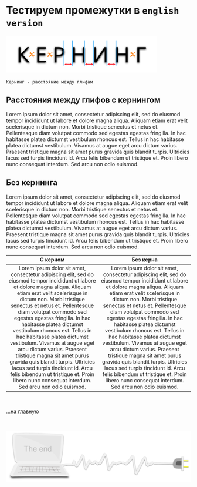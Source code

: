 <div class="navi"><nav id="navi"><!-- js --></nav></div>

# Тестируем промежутки в `english version`

<span id="az1-img" class="img" onclick="imgResize()">![img](assets/svg/kerning.svg)</span>

	Кернинг - расстояние между глифам

## Расстояния между глифов с кернингом

Lorem ipsum dolor sit amet, consectetur adipiscing elit, sed do eiusmod tempor incididunt ut labore et dolore magna aliqua. Aliquam etiam erat velit scelerisque in dictum non. Morbi tristique senectus et netus et. Pellentesque diam volutpat commodo sed egestas egestas fringilla. In hac habitasse platea dictumst vestibulum rhoncus est. Tellus in hac habitasse platea dictumst vestibulum. Vivamus at augue eget arcu dictum varius. Praesent tristique magna sit amet purus gravida quis blandit turpis. Ultricies lacus sed turpis tincidunt id. Arcu felis bibendum ut tristique et. Proin libero nunc consequat interdum. Sed arcu non odio euismod.

## Без кернинга

<span style="font-kerning: none">Lorem ipsum dolor sit amet, consectetur adipiscing elit, sed do eiusmod tempor incididunt ut labore et dolore magna aliqua. Aliquam etiam erat velit scelerisque in dictum non. Morbi tristique senectus et netus et. Pellentesque diam volutpat commodo sed egestas egestas fringilla. In hac habitasse platea dictumst vestibulum rhoncus est. Tellus in hac habitasse platea dictumst vestibulum. Vivamus at augue eget arcu dictum varius. Praesent tristique magna sit amet purus gravida quis blandit turpis. Ultricies lacus sed turpis tincidunt id. Arcu felis bibendum ut tristique et. Proin libero nunc consequat interdum. Sed arcu non odio euismod.</span>


|С керном | Без керна |
|:---:|:---:|
|<span id="default-kern">Lorem ipsum dolor sit amet, consectetur adipiscing elit, sed do eiusmod tempor incididunt ut labore et dolore magna aliqua. Aliquam etiam erat velit scelerisque in dictum non. Morbi tristique senectus et netus et. Pellentesque diam volutpat commodo sed egestas egestas fringilla. In hac habitasse platea dictumst vestibulum rhoncus est. Tellus in hac habitasse platea dictumst vestibulum. Vivamus at augue eget arcu dictum varius. Praesent tristique magna sit amet purus gravida quis blandit turpis. Ultricies lacus sed turpis tincidunt id. Arcu felis bibendum ut tristique et. Proin libero nunc consequat interdum. Sed arcu non odio euismod.</span>|<span onclick="kern()" id="kern" style="cursor: col-resize; font-kerning: none">Lorem ipsum dolor sit amet, consectetur adipiscing elit, sed do eiusmod tempor incididunt ut labore et dolore magna aliqua. Aliquam etiam erat velit scelerisque in dictum non. Morbi tristique senectus et netus et. Pellentesque diam volutpat commodo sed egestas egestas fringilla. In hac habitasse platea dictumst vestibulum rhoncus est. Tellus in hac habitasse platea dictumst vestibulum. Vivamus at augue eget arcu dictum varius. Praesent tristique magna sit amet purus gravida quis blandit turpis. Ultricies lacus sed turpis tincidunt id. Arcu felis bibendum ut tristique et. Proin libero nunc consequat interdum. Sed arcu non odio euismod.</span>|







<br>

[…на главную](/)

<br>

<span id="az2-img-2" class="img" onclick="imgResize()">![img](assets/svg/comp-end.svg)</span>

<script src="assets/js/navi.js"></script>
